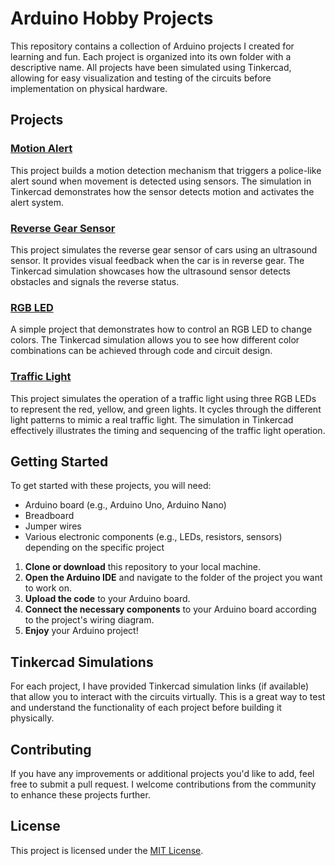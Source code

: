 # Arduino Hobby Projects

This repository contains a collection of Arduino projects I created for learning and fun. Each project is organized into its own folder with a descriptive name. All projects have been simulated using Tinkercad, allowing for easy visualization and testing of the circuits before implementation on physical hardware.

## Projects

### [Motion Alert](https://www.tinkercad.com/things/eMnQJ5scCdp-motion-alert?sharecode=1SYWGJN_wL03heTS6QF4G6_G7YrBKiHRXbuQ_gsJWAE)

This project builds a motion detection mechanism that triggers a police-like alert sound when movement is detected using sensors. The simulation in Tinkercad demonstrates how the sensor detects motion and activates the alert system.

### [Reverse Gear Sensor](https://www.tinkercad.com/things/6F6WmQxWOYg-reverse-gear-sensor?sharecode=UJ_Z7EJ-NfTez2HSH69hQbYX2JHqsPPrxIVfBO7o-g8)

This project simulates the reverse gear sensor of cars using an ultrasound sensor. It provides visual feedback when the car is in reverse gear. The Tinkercad simulation showcases how the ultrasound sensor detects obstacles and signals the reverse status.

### [RGB LED](https://www.tinkercad.com/things/iGM1CaRDt4o-rgb-led?sharecode=WKI6L-sd5uDz8B-9uwmE7gXV_15mbjMR-o9gIjDLp8Q)

A simple project that demonstrates how to control an RGB LED to change colors. The Tinkercad simulation allows you to see how different color combinations can be achieved through code and circuit design.

### [Traffic Light](https://www.tinkercad.com/things/2rbG0GkJsT1-traffic-light?sharecode=HMQWEww0c4ylC0U-EYOQa7zacmYDgyBh2pA2EO-01oE)

This project simulates the operation of a traffic light using three RGB LEDs to represent the red, yellow, and green lights. It cycles through the different light patterns to mimic a real traffic light. The simulation in Tinkercad effectively illustrates the timing and sequencing of the traffic light operation.

## Getting Started

To get started with these projects, you will need:

- Arduino board (e.g., Arduino Uno, Arduino Nano)
- Breadboard
- Jumper wires
- Various electronic components (e.g., LEDs, resistors, sensors) depending on the specific project

1. **Clone or download** this repository to your local machine.
2. **Open the Arduino IDE** and navigate to the folder of the project you want to work on.
3. **Upload the code** to your Arduino board.
4. **Connect the necessary components** to your Arduino board according to the project's wiring diagram.
5. **Enjoy** your Arduino project!

## Tinkercad Simulations

For each project, I have provided Tinkercad simulation links (if available) that allow you to interact with the circuits virtually. This is a great way to test and understand the functionality of each project before building it physically.

## Contributing

If you have any improvements or additional projects you'd like to add, feel free to submit a pull request. I welcome contributions from the community to enhance these projects further.

## License

This project is licensed under the [MIT License](LICENSE).


